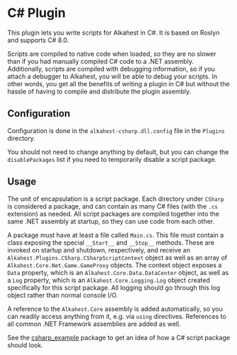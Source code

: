 # C# Plugin

This plugin lets you write scripts for Alkahest in C#. It is based on Roslyn and
supports C# 8.0.

Scripts are compiled to native code when loaded, so they are no slower than if
you had manually compiled C# code to a .NET assembly. Additionally, scripts are
compiled with debugging information, so if you attach a debugger to Alkahest,
you will be able to debug your scripts. In other words, you get all the benefits
of writing a plugin in C# but without the hassle of having to compile and
distribute the plugin assembly.

## Configuration

Configuration is done in the `alkahest-csharp.dll.config` file in the `Plugins`
directory.

You should not need to change anything by default, but you can change the
`disablePackages` list if you need to temporarily disable a script package.

## Usage

The unit of encapsulation is a script package. Each directory under `CSharp` is
considered a package, and can contain as many C# files (with the `.cs`
extension) as needed. All script packages are compiled together into the same
.NET assembly at startup, so they can use code from each other.

A package must have at least a file called `Main.cs`. This file must contain a
class exposing the special `__Start__` and `__Stop__` methods. These are invoked
on startup and shutdown, respectively, and receive an
`Alkahest.Plugins.CSharp.CSharpScriptContext` object as well as an array of
`Alkahest.Core.Net.Game.GameProxy` objects. The context object exposes a `Data`
property, which is an `Alkahest.Core.Data.DataCenter` object, as well as a `Log`
property, which is an `Alkahest.Core.Logging.Log` object created specifically
for this script package. All logging should go through this log object rather
than normal console I/O.

A reference to the `Alkahest.Core` assembly is added automatically, so you can
readily access anything from it, e.g. via `using` directives. References to all
common .NET Framework assemblies are added as well.

See the
[csharp_example](https://github.com/tera-alkahest/alkahest-csharp-example)
package to get an idea of how a C# script package should look.
